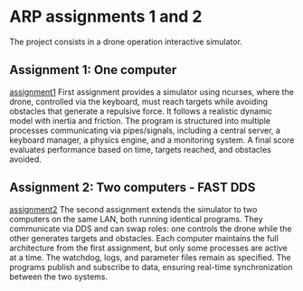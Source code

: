 # ARP assignments 1 and 2

The project consists in a drone operation interactive simulator.

## Assignment 1: One computer
[assignment1](assignment1)
First assignment provides a simulator using ncurses, where the drone, controlled via the keyboard, must reach targets while avoiding obstacles that generate a repulsive force. It follows a realistic dynamic model with inertia and friction. The program is structured into multiple processes communicating via pipes/signals, including a central server, a keyboard manager, a physics engine, and a monitoring system. A final score evaluates performance based on time, targets reached, and obstacles avoided.

## Assignment 2: Two computers - FAST DDS
[assignment2](assignment2)
The second assignment extends the simulator to two computers on the same LAN, both running identical programs. They communicate via DDS and can swap roles: one controls the drone while the other generates targets and obstacles. Each computer maintains the full architecture from the first assignment, but only some processes are active at a time. The watchdog, logs, and parameter files remain as specified. The programs publish and subscribe to data, ensuring real-time synchronization between the two systems.
